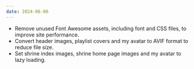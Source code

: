 ```yaml
---
date: 2024-06-06
---
```


* Remove unused Font Awesome assets, including font and CSS files, to improve site performance.
* Convert header images, playlist covers and my avatar to AVIF format to reduce file size.
* Set shrine index images, shrine home page images and my avatar to lazy loading.